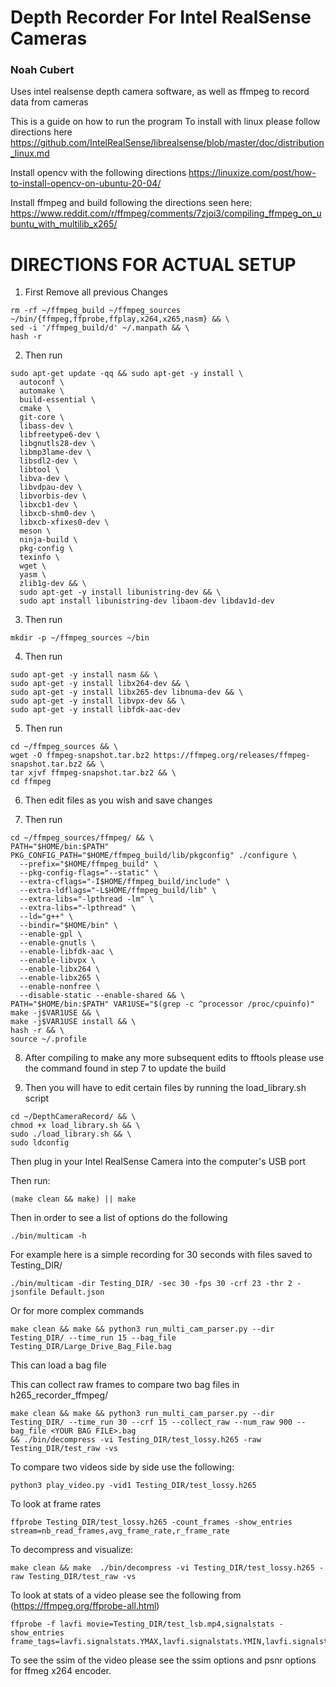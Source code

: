 # Depth Recorder For Intel RealSense Cameras

### Noah Cubert


Uses intel realsense depth camera software, as well as ffmpeg to record data from cameras

This is a guide on how to run the program 
To install with linux please follow directions here https://github.com/IntelRealSense/librealsense/blob/master/doc/distribution_linux.md

Install opencv with the following directions
https://linuxize.com/post/how-to-install-opencv-on-ubuntu-20-04/

Install ffmpeg and build following the directions seen here:
https://www.reddit.com/r/ffmpeg/comments/7zjoi3/compiling_ffmpeg_on_ubuntu_with_multilib_x265/


# DIRECTIONS FOR ACTUAL SETUP

1) First Remove all previous Changes

```
rm -rf ~/ffmpeg_build ~/ffmpeg_sources ~/bin/{ffmpeg,ffprobe,ffplay,x264,x265,nasm} && \
sed -i '/ffmpeg_build/d' ~/.manpath && \
hash -r
```

2) Then run
```
sudo apt-get update -qq && sudo apt-get -y install \
  autoconf \
  automake \
  build-essential \
  cmake \
  git-core \
  libass-dev \
  libfreetype6-dev \
  libgnutls28-dev \
  libmp3lame-dev \
  libsdl2-dev \
  libtool \
  libva-dev \
  libvdpau-dev \
  libvorbis-dev \
  libxcb1-dev \
  libxcb-shm0-dev \
  libxcb-xfixes0-dev \
  meson \
  ninja-build \
  pkg-config \
  texinfo \
  wget \
  yasm \
  zlib1g-dev && \
  sudo apt-get -y install libunistring-dev && \
  sudo apt install libunistring-dev libaom-dev libdav1d-dev
```

3) Then run
```
mkdir -p ~/ffmpeg_sources ~/bin
```

4) Then run

```
sudo apt-get -y install nasm && \
sudo apt-get -y install libx264-dev && \
sudo apt-get -y install libx265-dev libnuma-dev && \
sudo apt-get -y install libvpx-dev && \
sudo apt-get -y install libfdk-aac-dev
```

5) Then run
```
cd ~/ffmpeg_sources && \
wget -O ffmpeg-snapshot.tar.bz2 https://ffmpeg.org/releases/ffmpeg-snapshot.tar.bz2 && \
tar xjvf ffmpeg-snapshot.tar.bz2 && \
cd ffmpeg 
```

6) Then edit files as you wish and save changes

7) Then run
```
cd ~/ffmpeg_sources/ffmpeg/ && \
PATH="$HOME/bin:$PATH" PKG_CONFIG_PATH="$HOME/ffmpeg_build/lib/pkgconfig" ./configure \
  --prefix="$HOME/ffmpeg_build" \
  --pkg-config-flags="--static" \
  --extra-cflags="-I$HOME/ffmpeg_build/include" \
  --extra-ldflags="-L$HOME/ffmpeg_build/lib" \
  --extra-libs="-lpthread -lm" \
  --extra-libs="-lpthread" \
  --ld="g++" \
  --bindir="$HOME/bin" \
  --enable-gpl \
  --enable-gnutls \
  --enable-libfdk-aac \
  --enable-libvpx \
  --enable-libx264 \
  --enable-libx265 \
  --enable-nonfree \
  --disable-static --enable-shared && \
PATH="$HOME/bin:$PATH" VAR1USE="$(grep -c ^processor /proc/cpuinfo)" make -j$VAR1USE && \
make -j$VAR1USE install && \
hash -r && \
source ~/.profile

```
8) After compiling to make any more subsequent edits to fftools please use the command found in step 7 to update the build


9) Then you will have to edit certain files by running the load_library.sh script
```
cd ~/DepthCameraRecord/ && \
chmod +x load_library.sh && \
sudo ./load_library.sh && \
sudo ldconfig
```


Then plug in your Intel RealSense Camera into the computer's USB port

Then run:
```
(make clean && make) || make
```


Then in order to see a list of options do the following
```
./bin/multicam -h
```

For example here is a simple recording for 30 seconds with files saved to Testing_DIR/
```
./bin/multicam -dir Testing_DIR/ -sec 30 -fps 30 -crf 23 -thr 2 -jsonfile Default.json
```







Or for more complex commands
```
make clean && make && python3 run_multi_cam_parser.py --dir Testing_DIR/ --time_run 15 --bag_file Testing_DIR/Large_Drive_Bag_File.bag
```
This can load a bag file



This can collect raw frames to compare two bag files in h265_recorder_ffmpeg/
```
make clean && make && python3 run_multi_cam_parser.py --dir Testing_DIR/ --time_run 30 --crf 15 --collect_raw --num_raw 900 --bag_file <YOUR BAG FILE>.bag
&& ./bin/decompress -vi Testing_DIR/test_lossy.h265 -raw Testing_DIR/test_raw -vs
```


To compare two videos side by side use the following:
```
python3 play_video.py -vid1 Testing_DIR/test_lossy.h265

```

To look at frame rates
```
ffprobe Testing_DIR/test_lossy.h265 -count_frames -show_entries stream=nb_read_frames,avg_frame_rate,r_frame_rate
```

To decompress and visualize:
```
make clean && make  ./bin/decompress -vi Testing_DIR/test_lossy.h265 -raw Testing_DIR/test_raw -vs
```

To look at stats of a video please see the following from (https://ffmpeg.org/ffprobe-all.html)
```
ffprobe -f lavfi movie=Testing_DIR/test_lsb.mp4,signalstats -show_entries frame_tags=lavfi.signalstats.YMAX,lavfi.signalstats.YMIN,lavfi.signalstats.YAVG,lavfi.signalstats.YBITDEPTH,lavfi.signalstats.YDIF
```

To see the ssim of the video please see the ssim options and psnr options for ffmeg x264 encoder.


